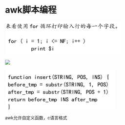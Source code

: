 # awk脚本编程

![](/assets/importawks.png)

![](/assets/import¥.png)

![](/assets/importfun.png)

awk允许自定义函数，c语言格式

